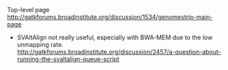 Top-level page http://gatkforums.broadinstitute.org/discussion/1534/genomestrip-main-page
* SVAltAlign not really useful, especially with BWA-MEM due to the low unmapping rate. http://gatkforums.broadinstitute.org/discussion/2457/a-question-about-running-the-svaltalign-queue-script

